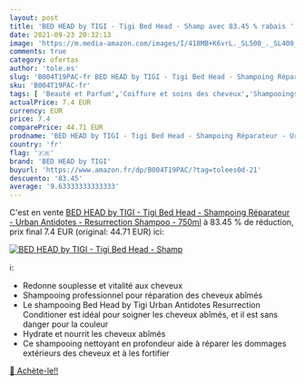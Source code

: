 ```yaml
---
layout: post
title: 'BED HEAD by TIGI - Tigi Bed Head - Shamp avec 83.45 % rabais '
date: 2021-09-23 20:32:13
image: 'https://m.media-amazon.com/images/I/418MB+K6vrL._SL500_._SL400_.jpg'
comments: true
category: ofertas
author: 'tole.es'
slug: 'B004T19PAC-fr BED HEAD by TIGI - Tigi Bed Head - Shampoing Réparateur -...'
sku: 'B004T19PAC-fr'
tags: [ 'Beauté et Parfum','Coiffure et soins des cheveux','Shampooings','Soins des cheveux','bed head by tigi', ]
actualPrice: 7.4 EUR
currency: EUR
price: 7.4
comparePrice: 44.71 EUR
prodname: 'BED HEAD by TIGI - Tigi Bed Head - Shampoing Réparateur - Urban Antidotes - Resurrection Shampoo - 750ml'
country: 'fr'
flag: '🇫🇷'
brand: 'BED HEAD by TIGI'
buyurl: 'https://www.amazon.fr/dp/B004T19PAC/?tag=tolees0d-21'
descuento: '83.45'
average: '9.63333333333333'
---
```


C'est en vente [BED HEAD by TIGI - Tigi Bed Head - Shampoing Réparateur - Urban Antidotes - Resurrection Shampoo - 750ml](https://www.amazon.fr/dp/B004T19PAC/?tag=tolees0d-21)  à  83.45 % de réduction, prix final  7.4 EUR (original: 44.71 EUR) ici:

[![BED HEAD by TIGI - Tigi Bed Head - Shamp](https://m.media-amazon.com/images/I/418MB+K6vrL._SL500_._SL400_.jpg)](https://www.amazon.fr/dp/B004T19PAC/?tag=tolees0d-21)

ℹ️:

- Redonne souplesse et vitalité aux cheveux
- Shampooing professionnel pour réparation des cheveux abîmés
- Le shampooing Bed Head by Tigi Urban Antidotes Resurrection Conditioner est idéal pour soigner les cheveux abîmés, et il est sans danger pour la couleur
- Hydrate et nourrit les cheveux abîmés
- Ce shampooing nettoyant en profondeur aide à réparer les dommages extérieurs des cheveux et à les fortifier

[🛒 Achète-le!!](https://www.amazon.fr/dp/B004T19PAC/?tag=tolees0d-21)
